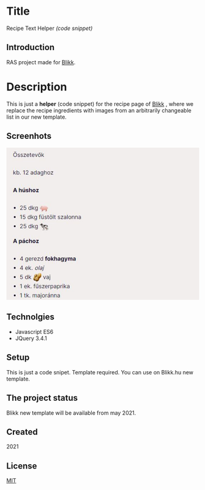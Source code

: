 # Title

Recipe Text Helper *(code snippet)*

## Introduction

RAS project made for [Blikk](https://blikk.hu).

# Description

This is just a **helper** (code snippet) for the recipe page of [Blikk](https://blikk.hu) , where we replace the recipe ingredients with images from an arbitrarily changeable list in our new template.

## Screenhots

![Recipe screenshot](./images/recipe-screenshot.jpg)

## Technolgies

+ Javascript ES6
+ JQuery 3.4.1

## Setup

This is just a code snipet. Template required. You can use on Blikk.hu new template. 

## The project status 

Blikk new template will be available from may 2021.

## Created

2021

## License

[MIT](https://choosealicense.com/licenses/mit/)
